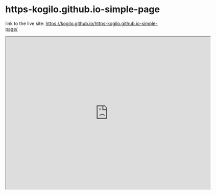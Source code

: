 # https-kogilo.github.io-simple-page


link to the live site:  https://kogilo.github.io/https-kogilo.github.io-simple-page/




<iframe src="https://www.google.com/maps/d/embed?mid=1SePT9ygN1Pqa-I4EfQdPaZBtH8k6ZI2Y" width="640" height="480"></iframe>
